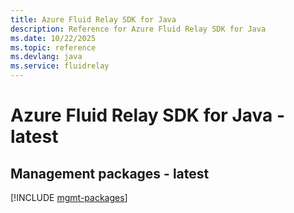 ```yaml
---
title: Azure Fluid Relay SDK for Java
description: Reference for Azure Fluid Relay SDK for Java
ms.date: 10/22/2025
ms.topic: reference
ms.devlang: java
ms.service: fluidrelay
---
```

# Azure Fluid Relay SDK for Java - latest

## Management packages - latest
[!INCLUDE [mgmt-packages](fluid-relay-mgmt-index.md)]